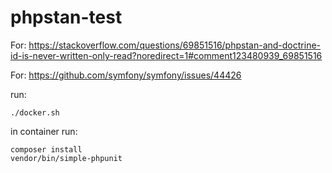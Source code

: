 # phpstan-test
For: https://stackoverflow.com/questions/69851516/phpstan-and-doctrine-id-is-never-written-only-read?noredirect=1#comment123480939_69851516

For: https://github.com/symfony/symfony/issues/44426

run:

    ./docker.sh

in container run:

    composer install
    vendor/bin/simple-phpunit

